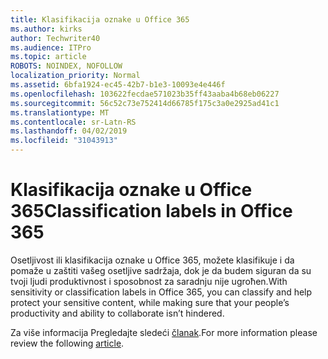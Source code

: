 ```yaml
---
title: Klasifikacija oznake u Office 365
ms.author: kirks
author: Techwriter40
ms.audience: ITPro
ms.topic: article
ROBOTS: NOINDEX, NOFOLLOW
localization_priority: Normal
ms.assetid: 6bfa1924-ec45-42b7-b1e3-10093e4e446f
ms.openlocfilehash: 103622fecdae571023b35ff43aaba4b68eb06227
ms.sourcegitcommit: 56c52c73e752414d66785f175c3a0e2925ad41c1
ms.translationtype: MT
ms.contentlocale: sr-Latn-RS
ms.lasthandoff: 04/02/2019
ms.locfileid: "31043913"
---
```

# <a name="classification-labels-in-office-365"></a><span data-ttu-id="44399-102">Klasifikacija oznake u Office 365</span><span class="sxs-lookup"><span data-stu-id="44399-102">Classification labels in Office 365</span></span>

<span data-ttu-id="44399-103">Osetljivost ili klasifikacija oznake u Office 365, možete klasifikuje i da pomaže u zaštiti vašeg osetljive sadržaja, dok je da budem siguran da su tvoji ljudi produktivnost i sposobnost za saradnju nije ugroћen.</span><span class="sxs-lookup"><span data-stu-id="44399-103">With sensitivity or classification labels in Office 365, you can classify and help protect your sensitive content, while making sure that your people’s productivity and ability to collaborate isn’t hindered.</span></span>

<span data-ttu-id="44399-104">Za više informacija Pregledajte sledeći [članak](https://docs.microsoft.com/en-us/office365/securitycompliance/sensitivity-labels).</span><span class="sxs-lookup"><span data-stu-id="44399-104">For more information please review the following [article](https://docs.microsoft.com/en-us/office365/securitycompliance/sensitivity-labels).</span></span>

